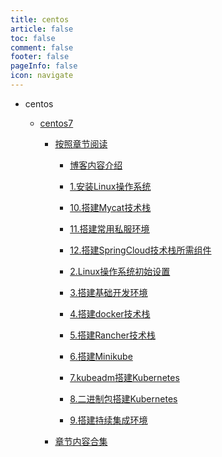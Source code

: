 ```yaml
---
title: centos
article: false
toc: false
comment: false
footer: false
pageInfo: false
icon: navigate
---
```


- centos

    - <a class="breadcrumb-link" target="_blank" href="centos7">centos7</a>


        - <a class="breadcrumb-link" target="_blank" href="centos7/shardings">按照章节阅读</a>

            - <a class="breadcrumb-link" target="_blank" href="centos7/shardings/centos7-chapter-0.博客内容介绍.html">博客内容介绍</a>

            - <a class="breadcrumb-link" target="_blank" href="centos7/shardings/centos7-chapter-1.安装Linux操作系统.html">1.安装Linux操作系统</a>

            - <a class="breadcrumb-link" target="_blank" href="centos7/shardings/centos7-chapter-10.搭建Mycat技术栈.html">10.搭建Mycat技术栈</a>

            - <a class="breadcrumb-link" target="_blank" href="centos7/shardings/centos7-chapter-11.搭建常用私服环境.html">11.搭建常用私服环境</a>

            - <a class="breadcrumb-link" target="_blank" href="centos7/shardings/centos7-chapter-12.搭建SpringCloud技术栈所需组件.html">12.搭建SpringCloud技术栈所需组件</a>

            - <a class="breadcrumb-link" target="_blank" href="centos7/shardings/centos7-chapter-2.Linux操作系统初始设置.html">2.Linux操作系统初始设置</a>

            - <a class="breadcrumb-link" target="_blank" href="centos7/shardings/centos7-chapter-3.搭建基础开发环境.html">3.搭建基础开发环境</a>

            - <a class="breadcrumb-link" target="_blank" href="centos7/shardings/centos7-chapter-4.搭建docker技术栈.html">4.搭建docker技术栈</a>

            - <a class="breadcrumb-link" target="_blank" href="centos7/shardings/centos7-chapter-5.搭建Rancher技术栈.html">5.搭建Rancher技术栈</a>

            - <a class="breadcrumb-link" target="_blank" href="centos7/shardings/centos7-chapter-6.搭建Minikube.html">6.搭建Minikube</a>

            - <a class="breadcrumb-link" target="_blank" href="centos7/shardings/centos7-chapter-7.kubeadm搭建Kubernetes.html">7.kubeadm搭建Kubernetes</a>

            - <a class="breadcrumb-link" target="_blank" href="centos7/shardings/centos7-chapter-8.二进制包搭建Kubernetes.html">8.二进制包搭建Kubernetes</a>

            - <a class="breadcrumb-link" target="_blank" href="centos7/shardings/centos7-chapter-9.搭建持续集成环境.html">9.搭建持续集成环境</a>

        - <a class="breadcrumb-link" target="_blank" href="centos7/centos7.html#intro">章节内容合集</a>

